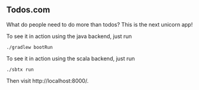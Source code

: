## Todos.com

What do people need to do more than todos? This is the next unicorn app! 

To see it in action using the java backend, just run
```
./gradlew bootRun
```

To see it in action using the scala backend, just run
```
./sbtx run
```

Then visit http://localhost:8000/.


